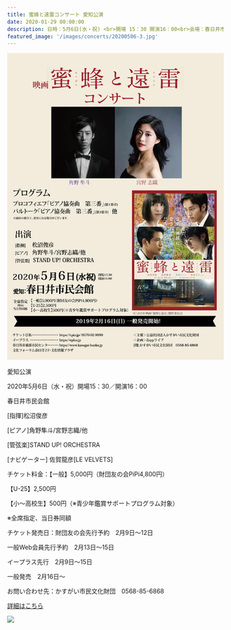 ```yaml
---
title: 蜜蜂と遠雷コンサート 愛知公演
date: 2020-01-29 00:00:00
description: 日時：5月6日(水・祝) <br>開場 15：30 開演16：00<br>会場：春日井市民会館<br>出演：<br>[指揮] 松沼俊彦<br> [ピアノ] 角野隼斗/宮野志織/他<br> [管弦楽] STAND UP! ORCHESTRA
featured_image: '/images/concerts/20200506-3.jpg'
---
```

![](/images/concerts/20200506-3.jpg)

愛知公演

2020年5月6日（水・祝）開場15：30／開演16：00

春日井市民会館

[指揮]松沼俊彦

[ピアノ]角野隼斗/宮野志織/他

[管弦楽]STAND UP! ORCHESTRA

[ナビゲーター] 佐賀龍彦[LE VELVETS]

チケット料金：【一般】5,000円（財団友の会PiPi4,800円）

【U-25】2,500円

【小～高校生】500円（※青少年鑑賞サポートプログラム対象）　

※全席指定、当日券同額

チケット発売日：財団友の会先行予約　2月9日～12日

一般Web会員先行予約　2月13日～15日

イープラス先行　2月9日～15日

一般発売　2月16日～



お問い合わせ先：かすがい市民文化財団　0568-85-6868

<a href="http://www.zepplive.co.jp/artist/mitsubachi_to_enrai_nagoya/" class="button button--large">詳細はこちら</a>

![](/images/concerts/20200506-02.jpg)
